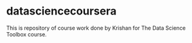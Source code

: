 # datasciencecoursera
This is repository of course work done by Krishan for The Data Science Toolbox course.
